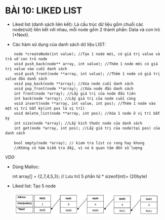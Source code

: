 # BÀI 10: LIKED LIST

- Liked list (danh sách liên kết): Là cấu trúc dữ liệu gồm chuổi các node(nút) liên kết với nhau, mỗi node gồm 2 thành phần: Data và con trỏ (*Next).

- Các hàm sử dụng của danh sách dữ liệu LIST:

```
    node *createNode(int value); //Tạo 1 node mới, có giá trị value và trả về con trỏ node
    void push_back(node** array, int value); //Thêm 1 node mới có giá trị value vào cuối danh sách 
    void push_front(node **array, int value); //Thêm 1 node có giá trị value đầu danh sách
    void pop_back(node **array); //Xóa node cuối danh sách 
    void pop_front(node **array); //Xóa node đầu danh sách 
    int front(node *array); //Lấy giá trị của node đầu tiên
    int back(node *array); //Lấy giá trị của node cuối cùng
    void insert(node **array, int value, int pos); //Thêm 1 node vào một vị trí bất kỳ(int pos là vị trí)
    void delete_list(node **array, int pos); //Xóa 1 node ở vị trí bất kỳ
    int size(node *array); //Lấy kích thước node của danh sách
    int get(node *array, int pos); //Lấy giá trị của node(tại pos) của danh sách

    bool empty(node *array); // kiem tra list co rong hay khong
    //Không có hàm kiểm tra đầy, vì nó k quan tâm đến số lượng
```

_VD0:_

- Dùng Malloc:
  
    int array[] = {2,7,4,5,3}; // Lưu trữ 5 phần tử * sizeof(int)= (20byte)

- Liked list: Tạo 5 node

    <img src="https://github.com/hthuan02/C_Cpp_Advance/blob/main/Bai10_Linked-List/liked_list.png" alt="Memory Layout" width="700"/>


















    
